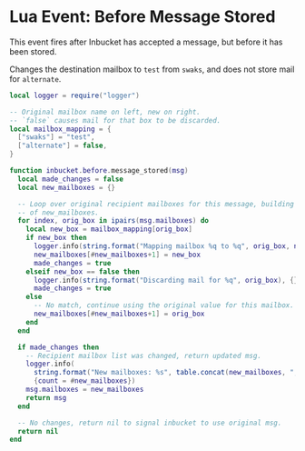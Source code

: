 # Lua Event: Before Message Stored

This event fires after Inbucket has accepted a message, but before it has been stored.

Changes the destination mailbox to `test` from `swaks`, and does not store mail for
`alternate`.

```lua
local logger = require("logger")

-- Original mailbox name on left, new on right.
-- `false` causes mail for that box to be discarded.
local mailbox_mapping = {
  ["swaks"] = "test",
  ["alternate"] = false,
}

function inbucket.before.message_stored(msg)
  local made_changes = false
  local new_mailboxes = {}

  -- Loop over original recipient mailboxes for this message, building up list
  -- of new_mailboxes.
  for index, orig_box in ipairs(msg.mailboxes) do
    local new_box = mailbox_mapping[orig_box]
    if new_box then
      logger.info(string.format("Mapping mailbox %q to %q", orig_box, new_box), {})
      new_mailboxes[#new_mailboxes+1] = new_box
      made_changes = true
    elseif new_box == false then
      logger.info(string.format("Discarding mail for %q", orig_box), {})
      made_changes = true
    else
      -- No match, continue using the original value for this mailbox.
      new_mailboxes[#new_mailboxes+1] = orig_box
    end
  end

  if made_changes then
    -- Recipient mailbox list was changed, return updated msg.
    logger.info(
      string.format("New mailboxes: %s", table.concat(new_mailboxes, ", ")),
      {count = #new_mailboxes})
    msg.mailboxes = new_mailboxes
    return msg
  end

  -- No changes, return nil to signal inbucket to use original msg.
  return nil
end
```
